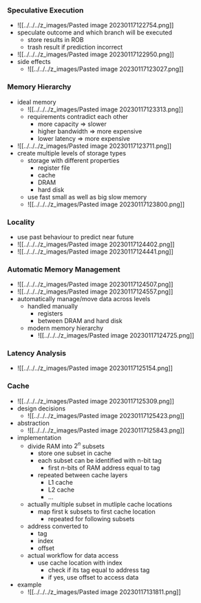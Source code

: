### Speculative Execution
+ ![[../../../z_images/Pasted image 20230117122754.png]]
+ speculate outcome and which branch will be executed
	+ store results in ROB
	+ trash result if prediction incorrect
+ ![[../../../z_images/Pasted image 20230117122950.png]]
+ side effects
	+ ![[../../../z_images/Pasted image 20230117123027.png]]

### Memory Hierarchy
+ ideal memory
	+ ![[../../../z_images/Pasted image 20230117123313.png]]
	+ requirements contradict each other
		+ more capacity => slower
		+ higher bandwidth => more expensive
		+ lower latency => more expensive
+ ![[../../../z_images/Pasted image 20230117123711.png]]
+ create multiple levels of storage types
	+ storage with different properties
		+ register file
		+ cache
		+ DRAM
		+ hard disk
	+ use fast small as well as big slow memory
	+ ![[../../../z_images/Pasted image 20230117123800.png]]

### Locality
+ use past behaviour to predict near future
+ ![[../../../z_images/Pasted image 20230117124402.png]]
+ ![[../../../z_images/Pasted image 20230117124441.png]]

### Automatic Memory Management
+ ![[../../../z_images/Pasted image 20230117124507.png]]
+ ![[../../../z_images/Pasted image 20230117124557.png]]
+ automatically manage/move data across levels
	+ handled manually
		+ registers
		+ between DRAM and hard disk 
	+ modern memory hierarchy
		+ ![[../../../z_images/Pasted image 20230117124725.png]]

### Latency Analysis
+ ![[../../../z_images/Pasted image 20230117125154.png]]

### Cache
+ ![[../../../z_images/Pasted image 20230117125309.png]]
+ design decisions
	+ ![[../../../z_images/Pasted image 20230117125423.png]]
+ abstraction
	+ ![[../../../z_images/Pasted image 20230117125843.png]]
+ implementation
	+ divide RAM into $2^n$ subsets
		+ store one subset in cache
		+ each subset can be identified with n-bit tag
			+ first $n$-bits of RAM address equal to tag
		+ repeated between cache layers
			+ L1 cache
			+ L2 cache
			+ ...
	+ actually multiple subset in mutliple cache locations
		+ map first k subsets to first cache location
			+ repeated for following subsets
	+ address converted to
		+ tag
		+ index
		+ offset
	+ actual workflow for data access
		+  use cache location with index
			+ check if its tag equal to address tag
			+ if yes, use offset to access data
+ example
	+ ![[../../../z_images/Pasted image 20230117131811.png]]
